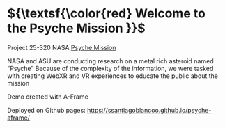 # ${\textsf{\color{red} Welcome to the Psyche Mission }}$

Project 25-320 NASA [Psyche Mission](https://psyche.asu.edu/)

NASA and ASU are conducting research on a metal rich asteroid named “Psyche”
Because of the complexity of the information, we were tasked with creating WebXR and VR experiences to educate the public about the mission

Demo created with A-Frame

Deployed on Github pages: https://ssantiagoblancoo.github.io/psyche-aframe/
